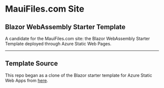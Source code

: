 # MauiFiles.com Site

## Blazor WebAssembly Starter Template

A candidate for the MauiFiles.com site: the Blazor WebAssembly Starter Template deployed through Azure Static Web Pages.

---

## Template Source

This repo began as a clone of the Blazor starter template for Azure Static Web Apps from [here](https://github.com/login?return_to=/staticwebdev/blazor-starter/generate).
